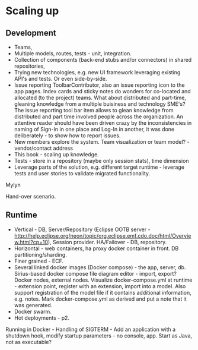 # Scaling up

## Development 

* Teams, 
* Multiple models, routes, tests - unit, integration. 
* Collection of components (back-end stubs and/or connectors) in shared repositories, 
* Trying new technologies, e.g. new UI framework leveraging existing API's and tests. Or even side-by-side.
* Issue reporting ToolbarContributor, also an issue reporting icon to the app pages. Index cards and sticky notes do wonders for co-located and allocated (to the project) teams. What about distributed and part-time, gleaning knowledge from a multiple buisiness and technology SME's? The issue reporting tool bar item allows to glean knowledge from distributed and part time involved people across the organization. An attentive reader should have been driven crazy by the inconsistencies in naming of Sign-In in one place and Log-In in another, it was done deliberately - to show how to report issues. 
* New members explore the system. Team visualization or team model? - vendor/contact address
* This book - scaling up knowledge.
* Tests - store in a repository (maybe only session stats), time dimension
* Leverage parts of the solution, e.g. different target runtime - leverage tests and user stories to validate migrated functionality.

Mylyn

Hand-over scenario.


## Runtime

* Vertical - DB, Server/Repository (Eclipse OOTB server - http://help.eclipse.org/neon/topic/org.eclipse.emf.cdo.doc/html/Overview.html?cp=10), Session provider. HA/Failover - DB, repository. 
* Horizontal -  web containers, ha proxy docker container in front. DB partitioning/sharding.
* Finer grained - ECF.
* Several linked docker images (Docker compose) - the app, server, db. Sirius-based docker compose file diagram editor - import, export? Docker nodes, external nodes. Visualize docker-compose.yml at runtime - extension point, register with an extension, import into a model. Also support registration of the model file if it contains additional information, e.g. notes. Mark docker-compose.yml as derived and put a note that it was generated.
* Docker swarm. 
* Hot deployments - p2.

Running in Docker - Handling of SIGTERM - Add an application with a shutdown hook, modify startup parameters - no console, app. Start as Java, not as executable?